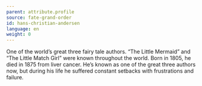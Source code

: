 ```yaml
---
parent: attribute.profile
source: fate-grand-order
id: hans-christian-andersen
language: en
weight: 0
---
```


One of the world’s great three fairy tale authors.
“The Little Mermaid” and “The Little Match Girl” were known throughout the world.
Born in 1805, he died in 1875 from liver cancer.
He’s known as one of the great three authors now, but during his life he suffered constant setbacks with frustrations and failure.
